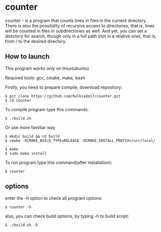 # counter
counter - is a program that counts lines in files in the current directory. There is also the possibility of recursive access to directories, that is, lines will be counted in files in subdirectories as well. And yet, you can set a directory for search, though only in a full path (not in a relative one), that is, from / to the desired directory.

## How to launch
This program works only on linux(ubuntu)

Required tools: gcc, cmake, make, bash

Firstly, you need to prepare compile, download repository:
```shell
$ git clone https://github.com/hulkiedo17/counter.git
$ cd counter
```

To compile program type this commands:
```shell
$ ./build.sh
```

Or use more familiar way
```shell
$ mkdir build && cd build
$ cmake -DCMAKE_BUILD_TYPE=RELEASE -DCMAKE_INSTALL_PREFIX=/usr/local/ ..
$ make
$ sudo make install
```

To run program type this command(after installation):
```shell
$ counter
```

## options

enter the -h option to check all program options:
```shell
$ counter -h
```

also, you can check build options, by typing -h to build script:
```shell
$ ./build.sh -h
```
